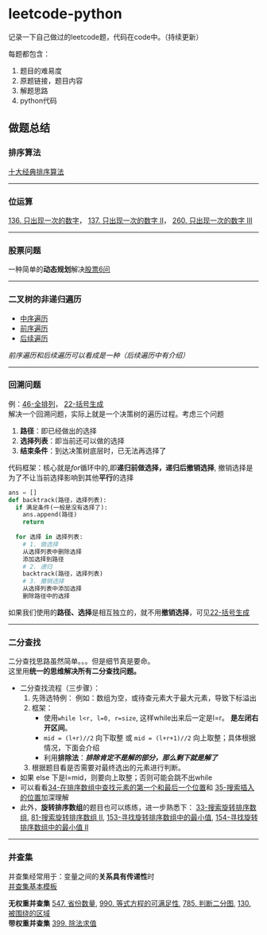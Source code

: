# leetcode-python
记录一下自己做过的leetcode题，代码在code中。（持续更新）

每题都包含：
  1. 题目的难易度
  2. 原题链接，题目内容
  3. 解题思路
  4. python代码
## 做题总结
### 排序算法
[十大经典排序算法](https://github.com/czzbb/leetcode-python/blob/master/code/0000-%E5%8D%81%E5%A4%A7%E7%BB%8F%E5%85%B8%E6%8E%92%E5%BA%8F%E7%AE%97%E6%B3%95.md)

---
### 位运算
[136. 只出现一次的数字](https://github.com/czzbb/leetcode-python/blob/master/code/0136-%E5%8F%AA%E5%87%BA%E7%8E%B0%E4%B8%80%E6%AC%A1%E7%9A%84%E6%95%B0%E5%AD%97.md)，
[137. 只出现一次的数字 II](https://github.com/czzbb/leetcode-python/blob/master/code/0137-%E5%8F%AA%E5%87%BA%E7%8E%B0%E4%B8%80%E6%AC%A1%E7%9A%84%E6%95%B0%E5%AD%97%20II.md)，
[260. 只出现一次的数字 III](https://github.com/czzbb/leetcode-python/blob/master/code/0260-%E5%8F%AA%E5%87%BA%E7%8E%B0%E4%B8%80%E6%AC%A1%E7%9A%84%E6%95%B0%E5%AD%97%20III.md)

---
### 股票问题
一种简单的**动态规划**解决[股票6问](https://github.com/czzbb/leetcode-python/blob/master/code/0000-%E8%82%A1%E7%A5%A86%E9%97%AE%E6%B1%87%E6%80%BB.md)

---
### 二叉树的非递归遍历
* [中序遍历](https://github.com/czzbb/leetcode-python/blob/master/code/0094-%E4%BA%8C%E5%8F%89%E6%A0%91%E7%9A%84%E4%B8%AD%E5%BA%8F%E9%81%8D%E5%8E%86.md)
* [前序遍历](https://github.com/czzbb/leetcode-python/blob/master/code/0144-%E4%BA%8C%E5%8F%89%E6%A0%91%E7%9A%84%E5%89%8D%E5%BA%8F%E9%81%8D%E5%8E%86.md)
* [后续遍历](https://github.com/czzbb/leetcode-python/blob/master/code/0145-%E4%BA%8C%E5%8F%89%E6%A0%91%E7%9A%84%E5%90%8E%E7%BB%AD%E9%81%8D%E5%8E%86.md)

*前序遍历和后续遍历可以看成是一种（后续遍历中有介绍）*

---
### 回溯问题
例：[46-全排列](https://github.com/czzbb/leetcode-python/blob/master/code/0046-%E5%85%A8%E6%8E%92%E5%88%97.md)，
[22-括号生成](https://github.com/czzbb/leetcode-python/blob/master/code/0022-%E6%8B%AC%E5%8F%B7%E7%94%9F%E6%88%90.md)  
解决一个回溯问题，实际上就是一个决策树的遍历过程。考虑三个问题
1. **路径**：即已经做出的选择
2. **选择列表**：即当前还可以做的选择
3. **结束条件**：到达决策树底层时，已无法再选择了

代码框架：核心就是*for*循环中的,即**递归前做选择，递归后撤销选择**, 撤销选择是为了不让当前选择影响到其他**平行**的选择
```python
ans = []
def backtrack(路径，选择列表):
  if 满足条件(一般是没有选择了):
    ans.append(路径)
    return
  
  for 选择 in 选择列表:
    # 1. 做选择
    从选择列表中删除选择
    添加选择到路径
    # 2. 递归
    backtrack(路径，选择列表)
    # 3. 撤销选择
    从选择列表中添加选择
    删除路径中的选择
```
如果我们使用的**路径、选择**是相互独立的，就不用**撤销选择**，可见[22-括号生成](https://github.com/czzbb/leetcode-python/blob/master/code/0022-%E6%8B%AC%E5%8F%B7%E7%94%9F%E6%88%90.md)  

---
### 二分查找
二分查找思路虽然简单。。。但是细节真是要命。  
这里用**统一的思维解决所有二分查找问题。**
* 二分查找流程（三步骤）：
  1. 先筛选特例：
    例如：数组为空，或待查元素大于最大元素，导致下标溢出
  2. 框架：
      * 使用`while l<r, l=0, r=size`, 这样while出来后一定是l=r。 **是左闭右开区间**。
      * `mid = (l+r)//2` 向下取整 或  `mid = (l+r+1)//2` 向上取整；具体根据情况，下面会介绍
      * 利用**排除法**：***排除肯定不是解的部分，那么剩下就是解了***
  3. 根据题目看是否需要对最终选出的元素进行判断。
* 如果 else 下是l=mid，则要向上取整；否则可能会跳不出while  
* 可以看看[34-在排序数组中查找元素的第一个和最后一个位置](https://github.com/czzbb/leetcode-python/blob/master/code/0034-%E5%9C%A8%E6%8E%92%E5%BA%8F%E6%95%B0%E7%BB%84%E4%B8%AD%E6%9F%A5%E6%89%BE%E5%85%83%E7%B4%A0%E7%9A%84%E7%AC%AC%E4%B8%80%E4%B8%AA%E5%92%8C%E6%9C%80%E5%90%8E%E4%B8%80%E4%B8%AA%E4%BD%8D%E7%BD%AE.md)和
[35-搜索插入的位置](https://github.com/czzbb/leetcode-python/blob/master/code/0035-%E6%90%9C%E7%B4%A2%E6%8F%92%E5%85%A5%E4%BD%8D%E7%BD%AE.md)加深理解
* 此外，**旋转排序数组**的题目也可以练练，进一步熟悉下：
[33-搜索旋转排序数组](https://github.com/czzbb/leetcode-python/blob/master/code/0033-%E6%90%9C%E7%B4%A2%E6%97%8B%E8%BD%AC%E6%8E%92%E5%BA%8F%E6%95%B0%E7%BB%84.md), 
[81-搜索旋转排序数组 II](https://github.com/czzbb/leetcode-python/blob/master/code/0081-%E6%90%9C%E7%B4%A2%E6%97%8B%E8%BD%AC%E6%8E%92%E5%BA%8F%E6%95%B0%E7%BB%84%20II.md), 
[153-寻找旋转排序数组中的最小值](https://github.com/czzbb/leetcode-python/blob/master/code/0153-%E5%AF%BB%E6%89%BE%E6%97%8B%E8%BD%AC%E6%8E%92%E5%BA%8F%E6%95%B0%E7%BB%84%E4%B8%AD%E7%9A%84%E6%9C%80%E5%B0%8F%E5%80%BC.md), 
[154-寻找旋转排序数组中的最小值 II](https://github.com/czzbb/leetcode-python/blob/master/code/0154-%E5%AF%BB%E6%89%BE%E6%97%8B%E8%BD%AC%E6%8E%92%E5%BA%8F%E6%95%B0%E7%BB%84%E4%B8%AD%E7%9A%84%E6%9C%80%E5%B0%8F%E5%80%BC%20II.md)

---
### 并查集
并查集经常用于：变量之间的**关系具有传递性**时  
[并查集基本模板](https://github.com/czzbb/leetcode-python/blob/master/code/0000-%E5%B9%B6%E6%9F%A5%E9%9B%86%E5%9F%BA%E6%9C%AC%E6%A8%A1%E6%9D%BF.md)  

**无权重并查集**
[547. 省份数量](https://github.com/czzbb/leetcode-python/blob/master/code/0547-%E7%9C%81%E4%BB%BD%E6%95%B0%E9%87%8F.md), 
[990. 等式方程的可满足性](https://github.com/czzbb/leetcode-python/blob/master/code/0990-%E7%AD%89%E5%BC%8F%E6%96%B9%E7%A8%8B%E7%9A%84%E5%8F%AF%E6%BB%A1%E8%B6%B3%E6%80%A7.md), 
[785. 判断二分图](https://github.com/czzbb/leetcode-python/blob/master/code/0785-%E5%88%A4%E6%96%AD%E4%BA%8C%E5%88%86%E5%9B%BE.md), 
[130. 被围绕的区域](https://github.com/czzbb/leetcode-python/blob/master/code/0130-%E8%A2%AB%E5%9B%B4%E7%BB%95%E7%9A%84%E5%8C%BA%E5%9F%9F.md)  
**带权重并查集**
[399. 除法求值](https://github.com/czzbb/leetcode-python/blob/master/code/0399-%E9%99%A4%E6%B3%95%E6%B1%82%E5%80%BC.md)
